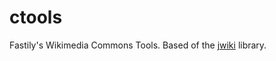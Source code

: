 ctools
======

Fastily's Wikimedia Commons Tools.  Based of the <a href="https://github.com/fastily/jwiki">jwiki</a> library.